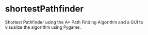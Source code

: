 # shortestPathfinder
Shortest Pathfinder using the A* Path Finding Algorithm and a GUI to visualize the algorithm using Pygame.
